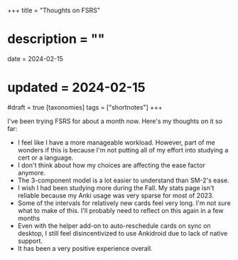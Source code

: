 +++
title = "Thoughts on FSRS"
# description = ""
date = 2024-02-15
# updated = 2024-02-15
#draft = true
[taxonomies]
tags = ["shortnotes"]
+++

I've been trying FSRS for about a month now. Here's my thoughts on it so far:
- I feel like I have a more manageable workload. However, part of me wonders if this is because I'm not putting all of my effort into studying a cert or a language. 
- I don't think about how my choices are affecting the ease factor anymore. 
- The 3-component model is a lot easier to understand than SM-2's ease.
- I wish I had been studying more during the Fall. My stats page isn't reliable because my Anki usage was very sparse for most of 2023. 
- Some of the intervals for relatively new cards feel very long. I'm not sure what to make of this. I'll probably need to reflect on this again in a few months 
- Even with the helper add-on to auto-reschedule cards on sync on desktop, I still feel disincentivized to use Ankidroid due to lack of native support.
- It has been a very positive experience overall. 
